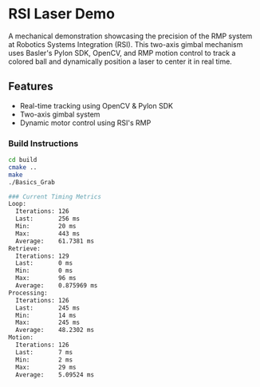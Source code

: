 # RSI Laser Demo

A mechanical demonstration showcasing the precision of the RMP system at Robotics Systems Integration (RSI). 
This two-axis gimbal mechanism uses Basler's Pylon SDK, OpenCV, and RMP motion control to track a colored ball 
and dynamically position a laser to center it in real time.

## Features
- Real-time tracking using OpenCV & Pylon SDK
- Two-axis gimbal system
- Dynamic motor control using RSI's RMP

### Build Instructions
```bash
cd build
cmake ..
make
./Basics_Grab

### Current Timing Metrics
Loop:
  Iterations: 126
  Last:       256 ms
  Min:        20 ms
  Max:        443 ms
  Average:    61.7381 ms
Retrieve:
  Iterations: 129
  Last:       0 ms
  Min:        0 ms
  Max:        96 ms
  Average:    0.875969 ms
Processing:
  Iterations: 126
  Last:       245 ms
  Min:        14 ms
  Max:        245 ms
  Average:    48.2302 ms
Motion:
  Iterations: 126
  Last:       7 ms
  Min:        2 ms
  Max:        29 ms
  Average:    5.09524 ms
